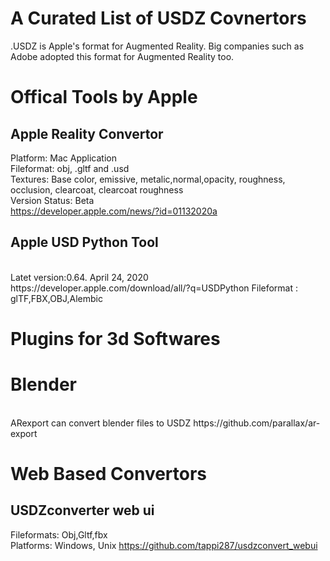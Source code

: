 # A Curated List of USDZ Covnertors
.USDZ is Apple's format for Augmented Reality. Big companies such as Adobe adopted this format for Augmented Reality too.
# Offical Tools by Apple
## Apple Reality Convertor 
Platform: Mac Application
<br> 
Fileformat: obj, .gltf and .usd
<br> 
Textures: Base color, emissive, metalic,normal,opacity, roughness, occlusion, clearcoat, clearcoat roughness
<br> 
Version Status: Beta
<br> 
https://developer.apple.com/news/?id=01132020a
## Apple USD Python Tool
<br>
Latet version:0.64. April 24, 2020
<br>
https://developer.apple.com/download/all/?q=USDPython
Fileformat : glTF,FBX,OBJ,Alembic


# Plugins for 3d Softwares
# Blender
<br>
ARexport can convert blender files to USDZ
https://github.com/parallax/ar-export

# Web Based Convertors

## USDZconverter web ui
Fileformats: Obj,Gltf,fbx
<br>
Platforms: Windows, Unix
https://github.com/tappi287/usdzconvert_webui




